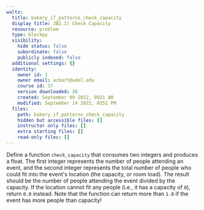 ```yaml
---
waltz:
  title: bakery_if_patterns_check_capacity
  display title: 3B2.1) Check Capacity
  resource: problem
  type: blockpy
  visibility:
    hide status: false
    subordinate: false
    publicly indexed: false
  additional settings: {}
  identity:
    owner id: 1
    owner email: acbart@udel.edu
    course id: 37
    version downloaded: 26
    created: September 09 2022, 0921 AM
    modified: September 14 2022, 0151 PM
  files:
    path: bakery_if_patterns_check_capacity
    hidden but accessible files: []
    instructor only files: []
    extra starting files: []
    read-only files: []
---
```

Define a function `check_capacity` that consumes two integers and produces a float. The first integer represents the number of people attending an event, and the second integer represents the total number of people who could fit into the event's location (the capacity, or room load). The result should be the number of people attending the event divided by the capacity. If the location cannot fit any people (i.e., it has a capacity of `0`), return `0.0` instead. Note that the function can return more than `1.0` if the event has more people than capacity!